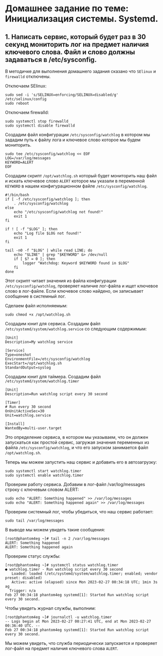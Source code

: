 # Домашнее задание по теме: Инициализация системы. Systemd.
## 1. Написать сервис, который будет раз в 30 секунд мониторить лог на предмет наличия ключевого слова. Файл и слово должны задаваться в /etc/sysconfig.

В методичке для выполнения домашнего задания сказано что ```SElinux``` и ```firewalld``` отключены.

Отключаем SElinux:
```
sudo sed -i 's/SELINUX=enforcing/SELINUX=disabled/g' /etc/selinux/config
sudo reboot
```

Отключаем firewalld:
```
sudo systemctl stop firewalld
sudo systemctl disable firewalld
```

Создадим файл конфигурации ```/etc/sysconfig/watchlog``` в котором мы зададим путь к файлу лога и ключевое слово которое мы будем мониторить.
```
sudo tee /etc/sysconfig/watchlog << EOF
LOG=/var/log/messages
KEYWORD=ALERT
EOF
```

Создадим скрипт ```/opt/watchlog.sh``` который будет мониторить наш файл и искать ключевое слово ```ALERT``` которое мы указали в переменной ```KEYWORD``` в нашем конфигурационном файле ```/etc/sysconfig/watchlog```.
```
#!/bin/bash
if [ -f /etc/sysconfig/watchlog ]; then
    . /etc/sysconfig/watchlog
else
    echo "/etc/sysconfig/watchlog not found!"
    exit 1
fi

if ! [ -f "$LOG" ]; then
    echo "Log file $LOG not found!"
    exit 1
fi

tail -n0 -f "$LOG" | while read LINE; do
    echo "$LINE" | grep "$KEYWORD" &> /dev/null
    if [ $? = 0 ]; then
        logger "Watchdog: Keyword $KEYWORD found in $LOG"
    fi
done
```

Этот скрипт читает значения из файла конфигурации ```/etc/sysconfig/watchlog```, проверяет наличие лог-файла и ищет ключевое слово в лог-файле. Если ключевое слово найдено, он записывает сообщение в системный лог.

Сделаем файл исполняемым:
```
sudo chmod +x /opt/watchlog.sh
```

Создадим юнит для сервиса. Создадим файл ```/etc/systemd/system/watchlog.service``` со следующим содержимым:
```
[Unit]
Description=My watchlog service

[Service]
Type=oneshot
EnvironmentFile=/etc/sysconfig/watchlog
ExecStart=/opt/watchlog.sh
StandardOutput=syslog
```

Создадим юнит для таймера. Создадим файл ```/etc/systemd/system/watchlog.timer```
```
[Unit]
Description=Run watchlog script every 30 second

[Timer]
# Run every 30 second
OnUnitActiveSec=30
Unit=watchlog.service

[Install]
WantedBy=multi-user.target
```

Это определение сервиса, в котором мы указываем, что он должен запускаться как простой сервис, загружая значения переменных из файла ```/etc/sysconfig/watchlog```, и что его запуском занимается файл ```/opt/watchlog.sh```.

Теперь мы можем запустить наш сервис и добавить его в автозагрузку:
```
sudo systemctl start watchlog.timer
sudo systemctl enable watchlog.timer
```

Проверим работу сервиса. Добавим в лог-файл /var/log/messages строку с ключевым словом ALERT:
```
sudo echo "ALERT: Something happened" >> /var/log/messages
sudo echo "ALERT: Something happened again" >> /var/log/messages
```
Проверим системный лог, чтобы убедиться, что наш сервис работает:
```
sudo tail /var/log/messages
```

В выводе мы можем увидеть такие сообщения:
```
[root@phantom4eg ~]# tail -n 2 /var/log/messages 
ALERT: Something happened
ALERT: Something happened again
```
Проверим статус службы:
```
[root@phantom4eg ~]# systemctl status watchlog.timer
● watchlog.timer - Run watchlog script every 30 second
   Loaded: loaded (/etc/systemd/system/watchlog.timer; enabled; vendor preset: disabled)
   Active: active (elapsed) since Mon 2023-02-27 00:34:18 UTC; 1min 3s ag
  Trigger: n/a
Feb 27 00:34:18 phantom4eg systemd[1]: Started Run watchlog script every 30 second.
```

Чтобы увидеть журнал службы, выполним:
```
[root@phantom4eg ~]# journalctl -u watchlog.timer
-- Logs begin at Mon 2023-02-27 00:27:41 UTC, end at Mon 2023-02-27 00:36:40 UTC. --
Feb 27 00:34:18 phantom4eg systemd[1]: Started Run watchlog script every 30 second.
```

Мы можем увидеть, что служба периодически запускается и проверяет лог-файл на предмет наличия ключевого слова ```ALERT```.

